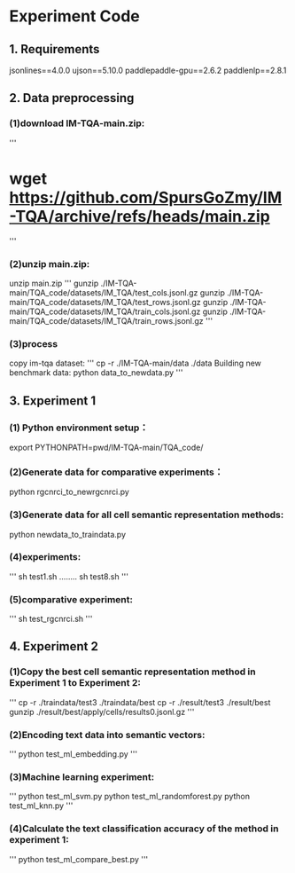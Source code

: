 # Experiment Code

## 1. Requirements
jsonlines==4.0.0
ujson==5.10.0
paddlepaddle-gpu==2.6.2
paddlenlp==2.8.1

## 2. Data preprocessing
### (1)download IM-TQA-main.zip:
'''
# wget https://github.com/SpursGoZmy/IM-TQA/archive/refs/heads/main.zip
'''
### (2)unzip main.zip:
unzip main.zip
'''
gunzip ./IM-TQA-main/TQA_code/datasets/IM_TQA/test_cols.jsonl.gz
gunzip ./IM-TQA-main/TQA_code/datasets/IM_TQA/test_rows.jsonl.gz
gunzip ./IM-TQA-main/TQA_code/datasets/IM_TQA/train_cols.jsonl.gz
gunzip ./IM-TQA-main/TQA_code/datasets/IM_TQA/train_rows.jsonl.gz
'''
### (3)process
copy im-tqa dataset:
'''
cp -r ./IM-TQA-main/data  ./data
Building new benchmark data:
python data_to_newdata.py
'''
## 3. Experiment 1
### (1) Python environment setup：
export PYTHONPATH=pwd/IM-TQA-main/TQA_code/
### (2)Generate data for comparative experiments：
python rgcnrci_to_newrgcnrci.py
### (3)Generate data for all cell semantic representation methods:
python newdata_to_traindata.py
### (4)experiments:
'''
sh test1.sh
........
sh test8.sh
'''
### (5)comparative experiment:
'''
sh test_rgcnrci.sh
'''
## 4. Experiment 2
### (1)Copy the best cell semantic representation method in Experiment 1 to Experiment 2:
'''
cp -r ./traindata/test3 ./traindata/best
cp -r ./result/test3 ./result/best
gunzip ./result/best/apply/cells/results0.jsonl.gz
'''
### (2)Encoding text data into semantic vectors:
'''
python test_ml_embedding.py
'''
### (3)Machine learning experiment:
'''
python test_ml_svm.py
python test_ml_randomforest.py
python test_ml_knn.py
'''
### (4)Calculate the text classification accuracy of the method in experiment 1:
'''
python test_ml_compare_best.py
'''
